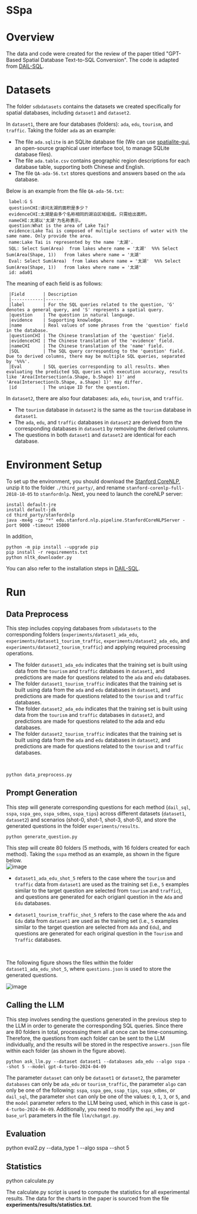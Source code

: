 # SSpa
Overview
=

The data and code were created for the review of the paper titled "GPT-Based Spatial Database Text-to-SQL Conversion". The code is adapted from [DAIL-SQL](https://github.com/BeachWang/DAIL-SQL).

Datasets
=

The folder `sdbdatasets` contains the datasets we created specifically for spatial databases, including `dataset1` and `dataset2`.<br>

In `dataset1`, there are four databases (folders): `ada`, `edu`, `tourism`, and `traffic`. Taking the folder `ada` as an example:
* The file `ada.sqlite` is an SQLite database file (We can use [spatialite-gui](https://www.gaia-gis.it/fossil/spatialite_gui/index), an open-source graphical user interface tool, to manage SQLite database files). <br>
* The file `ada.table.csv` contains geographic region descriptions for each database table, supporting both Chinese and English. <br>
* The file `QA-ada-56.txt` stores questions and answers based on the `ada` database. <br>

Below is an example from the file `QA-ada-56.txt`: <br>

     label:G S
     questionCHI:请问太湖的面积是多少？
     evidenceCHI:太湖是由多个名称相同的湖泊区域组成。只需给出面积。
     nameCHI:太湖以'太湖'为名称表示。
     question:What is the area of Lake Tai?
     evidence:Lake Tai is composed of multiple sections of water with the same name. Only provide the area.
     name:Lake Tai is represented by the name '太湖'.
     SQL: Select Sum(Area)  from lakes where name = '太湖'  %%% Select Sum(Area(Shape, 1))   from lakes where name = '太湖'
     Eval: Select Sum(Area)  from lakes where name = '太湖'  %%% Select Sum(Area(Shape, 1))   from lakes where name = '太湖'
     id: ada01
 




The meaning of each field is as follows:  


     |Field       | Description  
     |------------|-------
     |label       | For the SQL queries related to the question, 'G' denotes a general query, and 'S' represents a spatial query.
     |question    | The question in natural language. 
     |evidence    | Supporting knowledge.
     |name        | Real values of some phrases from the 'question' field in the database. 
     |questionCHI | The Chinese translation of the 'question' field.
     |evidenceCHI | The Chinese translation of the 'evidence' field.
     |nameCHI     | The Chinese translation of the 'name' field.
     |SQL         | The SQL query corresponding to the 'question' field. Due to derived columns, there may be multiple SQL queries, separated by '%%%'. 
     |Eval        | SQL queries corresponding to all results. When evaluating the predicted SQL queries with execution accuracy, results like 'Area(Intersection(a.Shape, b.Shape) 1)' and 'Area(Intersection(b.Shape, a.Shape) 1)' may differ. 
     |id          | The unique ID for the question.  


In `dataset2`, there are also four databases: `ada`, `edu`, `tourism`, and `traffic`.  
* The `tourism` database in `dataset2` is the same as the `tourism` database in `dataset1`.  
* The `ada`, `edu`, and `traffic` databases in `dataset2`  are derived from the corresponding databases in `dataset1`  by removing the derived columns.  
* The questions in both `dataset1`  and `dataset2`  are identical for each database.




Environment Setup
=
    

   To set up the environment, you should download the [Stanford CoreNLP](http://nlp.stanford.edu/software/stanford-corenlp-full-2018-10-05.zip), unzip it to the folder `./third_party/`, and rename `stanford-corenlp-full-2018-10-05` to `stanfordnlp`. Next, you need to launch the coreNLP server:



    install default-jre
    install default-jdk
    cd third_party/stanfordnlp
    java -mx4g -cp "*" edu.stanford.nlp.pipeline.StanfordCoreNLPServer -port 9000 -timeout 15000


   
   In addition,
   
   

    python -m pip install --upgrade pip
    pip install -r requirements.txt
    python nltk_downloader.py



   You can also refer to the installation steps in [DAIL-SQL](https://github.com/BeachWang/DAIL-SQL).

Run
======

Data Preprocess
------
This step includes copying databases from `sdbdatasets` to the corresponding folders (`experiments/dataset1_ada_edu`, `experiments/dataset1_tourism_traffic`,  `experiments/dataset2_ada_edu`, and `experiments/dataset2_tourism_traffic`) and applying required processing operations.<br>


* The folder `dataset1_ada_edu` indicates that the training set is built using data from the `tourism` and `traffic` databases in `dataset1`, and predictions are made for questions related to the `ada` and `edu` databases.
* The folder `dataset1_tourism_traffic` indicates that the training set is built using data from the `ada` and `edu` databases in `dataset1`, and predictions are made for questions related to the `tourism` and `traffic` databases.
* The folder `dataset2_ada_edu` indicates that the training set is built using data from the `tourism` and `traffic` databases in `dataset2`, and predictions are made for questions related to the ada and edu databases.
* The folder `dataset2_tourism_traffic` indicates that the training set is built using data from the `ada` and `edu` databases in `dataset2`, and predictions are made for questions related to the `tourism` and `traffic` databases.

<br>

    
    python data_preprocess.py


    

 
Prompt Generation
------
This step will generate corresponding questions for each method (`dail_sql`, `sspa`, `sspa_geo`, `sspa_sdbms`, `sspa_tips`) across different datasets (`dataset1`, `dataset2`) and scenarios (shot-0, shot-1, shot-3, shot-5), and store the generated questions in the folder `experiments/results`.

    
    python generate_question.py



This step will create 80 folders (5 methods, with 16 folders created for each method). Taking the `sspa` method as an example, as shown in the figure below.<br>
![image](https://github.com/HuiWangAtTjnu/SSpa/blob/main/pics/pic1.png)<br>


* `dataset1_ada_edu_shot_5` refers to the case where the `tourism` and `traffic` data from `dataset1` are used as the training set (i.e., `5` examples similar to the target question are selected from `tourism` and `traffic`), and questions are generated for each origianl question in the `Ada` and `Edu` databases. <br>

* `dataset1_tourism_traffic_shot_5` refers to the case where the `Ada` and `Edu` data from `dataset1` are used as the training set (i.e., `5` examples similar to the target question are selected from `Ada` and `Edu`), and questions are generated for each original question in the `Tourism` and `Traffic` databases.
<br>



The following figure shows the files within the folder `dataset1_ada_edu_shot_5`, where `questions.json` is used to store the generated questions.<br>


![image](https://github.com/HuiWangAtTjnu/SSpa/blob/main/pics/pic2.png)<br>

Calling the LLM
------

   
This step involves sending the questions generated in the previous step to the LLM in order to generate the corresponding SQL queries. Since there are 80 folders in total, processing them all at once can be time-consuming. Therefore, the questions from each folder can be sent to the LLM individually, and the results will be stored in the respective `answers.json` file within each folder (as shown in the figure above).
<br>

    
    python ask_llm.py --dataset dataset1 --databases ada_edu --algo sspa --shot 5 --model gpt-4-turbo-2024-04-09


    

 
The parameter `dataset` can only be `dataset1` or `dataset2`, the parameter `databases` can only be `ada_edu` or `tourism_traffic`, the parameter `algo` can only be one of the following: `sspa`, `sspa_geo`, `ssap_tips`, `sspa_sdbms`, or `dail_sql`, the parameter `shot` can only be one of the values: `0`, `1`, `3`, or `5`, and the `model` parameter refers to the LLM being used, which in this case is `gpt-4-turbo-2024-04-09`. Additionally, you need to modify the `api_key` and `base_url` parameters in the file `llm/chatgpt.py`.

Evaluation
------
   python eval2.py --data_type 1 --algo sspa --shot 5

Statistics
------
   python calculate.py
   
  The calculate.py script is used to compute the statistics for all experimental results. The data for the charts in the paper is sourced from the file **experiments/results/statistics.txt**.
    
